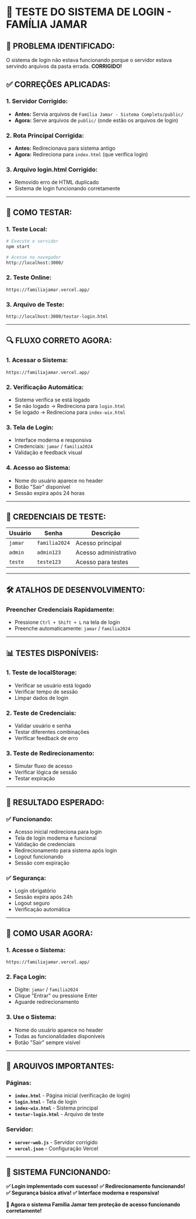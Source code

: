 # 🧪 **TESTE DO SISTEMA DE LOGIN - FAMÍLIA JAMAR**

## 🚨 **PROBLEMA IDENTIFICADO:**

O sistema de login não estava funcionando porque o servidor estava servindo arquivos da pasta errada. **CORRIGIDO!**

## ✅ **CORREÇÕES APLICADAS:**

### **1. Servidor Corrigido:**
- **Antes:** Servia arquivos de `Família Jamar - Sistema Completo/public/`
- **Agora:** Serve arquivos de `public/` (onde estão os arquivos de login)

### **2. Rota Principal Corrigida:**
- **Antes:** Redirecionava para sistema antigo
- **Agora:** Redireciona para `index.html` (que verifica login)

### **3. Arquivo login.html Corrigido:**
- Removido erro de HTML duplicado
- Sistema de login funcionando corretamente

---

## 🧪 **COMO TESTAR:**

### **1. Teste Local:**
```bash
# Execute o servidor
npm start

# Acesse no navegador
http://localhost:3000/
```

### **2. Teste Online:**
```
https://familiajamar.vercel.app/
```

### **3. Arquivo de Teste:**
```
http://localhost:3000/testar-login.html
```

---

## 🔍 **FLUXO CORRETO AGORA:**

### **1. Acessar o Sistema:**
```
https://familiajamar.vercel.app/
```

### **2. Verificação Automática:**
- Sistema verifica se está logado
- Se não logado → Redireciona para `login.html`
- Se logado → Redireciona para `index-wix.html`

### **3. Tela de Login:**
- Interface moderna e responsiva
- Credenciais: `jamar` / `familia2024`
- Validação e feedback visual

### **4. Acesso ao Sistema:**
- Nome do usuário aparece no header
- Botão "Sair" disponível
- Sessão expira após 24 horas

---

## 👥 **CREDENCIAIS DE TESTE:**

| Usuário | Senha | Descrição |
|---------|-------|-----------|
| `jamar` | `familia2024` | Acesso principal |
| `admin` | `admin123` | Acesso administrativo |
| `teste` | `teste123` | Acesso para testes |

---

## 🛠️ **ATALHOS DE DESENVOLVIMENTO:**

### **Preencher Credenciais Rapidamente:**
- Pressione `Ctrl + Shift + L` na tela de login
- Preenche automaticamente: `jamar` / `familia2024`

---

## 📊 **TESTES DISPONÍVEIS:**

### **1. Teste de localStorage:**
- Verificar se usuário está logado
- Verificar tempo de sessão
- Limpar dados de login

### **2. Teste de Credenciais:**
- Validar usuário e senha
- Testar diferentes combinações
- Verificar feedback de erro

### **3. Teste de Redirecionamento:**
- Simular fluxo de acesso
- Verificar lógica de sessão
- Testar expiração

---

## 🎯 **RESULTADO ESPERADO:**

### **✅ Funcionando:**
- Acesso inicial redireciona para login
- Tela de login moderna e funcional
- Validação de credenciais
- Redirecionamento para sistema após login
- Logout funcionando
- Sessão com expiração

### **✅ Segurança:**
- Login obrigatório
- Sessão expira após 24h
- Logout seguro
- Verificação automática

---

## 🚀 **COMO USAR AGORA:**

### **1. Acesse o Sistema:**
```
https://familiajamar.vercel.app/
```

### **2. Faça Login:**
- Digite: `jamar` / `familia2024`
- Clique "Entrar" ou pressione Enter
- Aguarde redirecionamento

### **3. Use o Sistema:**
- Nome do usuário aparece no header
- Todas as funcionalidades disponíveis
- Botão "Sair" sempre visível

---

## 🔧 **ARQUIVOS IMPORTANTES:**

### **Páginas:**
- **`index.html`** - Página inicial (verificação de login)
- **`login.html`** - Tela de login
- **`index-wix.html`** - Sistema principal
- **`testar-login.html`** - Arquivo de teste

### **Servidor:**
- **`server-web.js`** - Servidor corrigido
- **`vercel.json`** - Configuração Vercel

---

## 🎊 **SISTEMA FUNCIONANDO:**

**✅ Login implementado com sucesso!**
**✅ Redirecionamento funcionando!**
**✅ Segurança básica ativa!**
**✅ Interface moderna e responsiva!**

**🎯 Agora o sistema Família Jamar tem proteção de acesso funcionando corretamente!** 